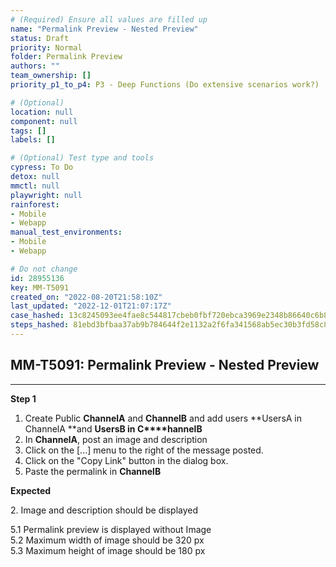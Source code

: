 ```yaml
---
# (Required) Ensure all values are filled up
name: "Permalink Preview - Nested Preview"
status: Draft
priority: Normal
folder: Permalink Preview
authors: ""
team_ownership: []
priority_p1_to_p4: P3 - Deep Functions (Do extensive scenarios work?)

# (Optional)
location: null
component: null
tags: []
labels: []

# (Optional) Test type and tools
cypress: To Do
detox: null
mmctl: null
playwright: null
rainforest:
- Mobile
- Webapp
manual_test_environments:
- Mobile
- Webapp

# Do not change
id: 28955136
key: MM-T5091
created_on: "2022-08-20T21:58:10Z"
last_updated: "2022-12-01T21:07:17Z"
case_hashed: 13c8245093ee4fae8c544817cbeb0fbf720ebca3969e2348b86640c6b83d895fdbf267ec5c1ad347dac12e86a3169031
steps_hashed: 81ebd3bfbaa37ab9b784644f2e1132a2f6fa341568ab5ec30b3fd58c8ed2043a6cbb5de4a21c08f030368079663fbe12
---
```


<!-- (Auto-generated) Based on frontmatter's "key" and "name" -->

## MM-T5091: Permalink Preview - Nested Preview

---

**Step 1**

1. Create Public **ChannelA** and **ChannelB** and add users \*\*UsersA in ChannelA \*\*and **UsersB in C\*\*\*\*hannelB**
2. In **ChannelA**, post an image and description 
3. Click on the \[...] menu to the right of the message posted.
4. Click on the "Copy Link" button in the dialog box.
5. Paste the permalink in **ChannelB**

**Expected**

2\. Image and description should be displayed

5.1 Permalink preview is displayed without Image\
5.2 Maximum width of image should be 320 px\
5.3 Maximum height of image should be 180 px
